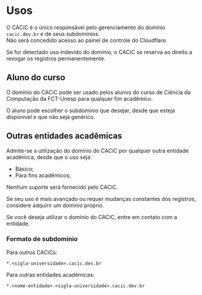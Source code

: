 # Usos

O CACiC é o único responsável pelo gerenciamento do domínio `cacic.dev.br` e de seus subdomínios.  
Não será concedido acesso ao painel de controle do Cloudflare.

Se for detectado uso indevido do domínio, o CACiC se reserva ao direito a revogar os registros permanentemente.

## Aluno do curso

O domínio do CACiC pode ser usado pelos alunos do curso de Ciência da Computação da FCT-Unesp para qualquer fim acadêmico.

O aluno pode escolher o subdomínio que desejar, desde que esteja disponível e que não seja genérico.

## Outras entidades acadêmicas

Admite-se a utilização do domínio do CACiC por qualquer outra entidade acadêmica, desde que o uso seja:

- Básico;
- Para fins acadêmicos;

Nenhum suporte será fornecido pelo CACiC.

Se seu uso é mais avançado ou requer mudanças constantes dos registros, considere adquirir um domínio próprio.

Se você deseja utilizar o domínio do CACiC, entre em contato com a entidade.

### Formato de subdomínio

Para outros CACiCs:

```
*.<sigla-universidade>.cacic.dev.br
```

Para outras entidades acadêmicas:

```
*.<nome-entidade>.<sigla-universidade>.cacic.dev.br
```
